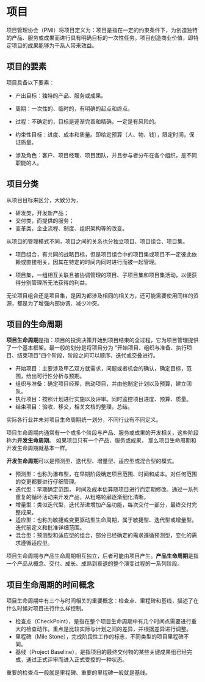 # 项目

项目管理协会（PMI）将项目定义为：项目是指在一定的约束条件下，为创造独特的产品、服务或成果而进行具有明确目标的一次性任务。项目创造商业价值，即特定项目的成果能够为干系人带来效益。

## 项目的要素

项目具备以下要素：

- 产出目标：独特的产品、服务或成果。
- 周期：一次性的、临时的，有明确的起点和终点。
- 过程：不确定的，目标是逐渐完善和精确，一定是有风险的。
- 约束性目标：进度、成本和质量。即给定预算（人、物、钱），限定时间，保证质量。

- 涉及角色：客户、项目经理、项目团队，并且参与者分布在各个组织，是不同职能的人。

## 项目分类

从项目目标来区分，大致分为，

- 研发类，开发新产品；
- 交付类，而提供的服务；
- 变革类，企业流程、制度、组织架构等的改变。

从项目的管理模式不同，项目之间的关系也分独立项目、项目组合、项目集。

- 项目组合，有共同的战略目标，但是项目组合中的项目集或项目不一定彼此依赖或直接相关，因其在特定的时间内同时进行而被一起管理。

- 项目集，一组相互关联且被协调管理的项目、子项目集和项目集活动，以便获得分别管理所无法获得的利益。

无论项目组合还是项目集，是因为都涉及相同的相关方，还可能需要使用同样的资源，都是为了增强内部协调、减少冲突。

## 项目的生命周期

**项目生命周期**是指：项目的投资决策开始到项目结束的全过程，它为项目管理提供了一个基本框架。最一般的划分是将项目分为 "开始项目、组织与准备、执行项目、结束项目"四个阶段，阶段之间可以顺序、迭代或交叠进行。

- 开始项目：主要涉及甲乙双方就需求，问题或者机会的确认，确定目标，范围，给出可行性分析与预期。
- 组织与准备：确定项目经理，启动项目，并由他制定计划以及预算，建立团队。
- 执行项目：按照计划进行实施以及评审。同时监控项目进度、预算、质量。
- 结束项目：验收，移交，相关文档的整理，总结。

实际各行业并未对项目生命周期统一划分，不同行业有不同定义。

项目生命周期内通常有一个或多个阶段与产品、服务或成果的开发相关，这些阶段称为**开发生命周期**。 如果项目只有一个产品、服务或成果， 那么项目生命周期和开发生命周期就基本一样。

**开发生命周期**可以是预测型、迭代型、增量型、适应型或混合型的模式。

- 预测型：也称为瀑布型，在早期阶段确定项目范围、时间和成本。对任何范围的变更都要进行仔细管理。
- 迭代型：早期确定范围， 时间及成本估算随项目进行而定期修改。通过一系列重复的循环活动来开发产品，从粗略轮廓逐渐细化清晰。
- 增量型：类似迭代型，迭代渐进增加产品功能，每次交付一部分，最终交付完整成果。
- 适应型：也称为敏捷或变更驱动型生命周期，属于敏捷型、迭代型或增量型。迭代前定义和批准详细范围。
- 混合型：预测型和适应型的组合，部分已经确定的需求遵循预测型，变化的需求遵循适应型。

项目生命周期与产品生命周期相互独立，后者可能由项目产生。**产品生命周期**是指一个产品从概念、交付、成长、成熟到衰退的整个演变过程的一系列阶段。

## 项目生命周期的时间概念

项目生命周期中有三个与时间相关的重要概念：检查点、里程碑和基线，描述了在什么时候对项目进行什么样控制。

- 检查点（CheckPoint），是指在整个项目生命周期中有几个时间点需要进行重大的检查动作。重点是比较实际与计划之间的差异，并根据差异进行调整。
- 里程碑（Mile Stone），完成阶段性工作的标志，不同类型的项目里程碑不同。
- 基线（Project Baseline），是指项目的最终交付物的某些关键成果组已经完成，通过正式评审而进入正式受控的一种状态。

重要的检查点一般就是里程碑、重要的里程碑一般就是基线。
